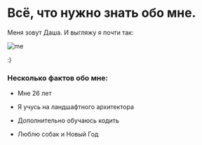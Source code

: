 # Всё, что нужно знать обо мне.

Меня зовут Даша. И выгляжу я почти так:

![me](https://i.imgflip.com/1udlvg.jpg)

:)

### Несколько фактов обо мне: 
- Мне 26 лет

- Я учусь на ландшафтного архитектора

- Дополнительно обучаюсь кодить

- Люблю собак и Новый Год